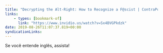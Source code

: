 ```yaml
---
title: "Decrypting the Alt-Right: How to Recognize a F@scist | ContraPoints - Invidious"
links:
    - types: [bookmark-of]
      link: "https://www.invidio.us/watch?v=Sx4BVGPkdzk"
date: 2019-08-26T11:07:37.819+00:00
syndicationLinks:
---
```


Se você entende inglês, assista!
